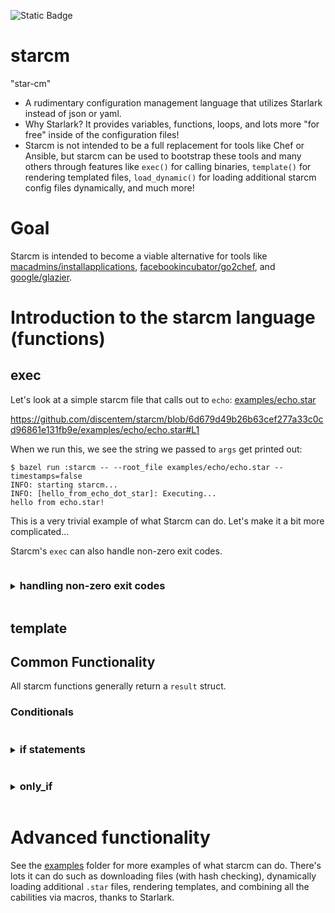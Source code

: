 ![Static Badge](https://img.shields.io/badge/under%20development%2C%20not%20production%20ready-red?labelColor=yellow)

# starcm
"star-cm"

- A rudimentary configuration management language that utilizes Starlark instead of json or yaml.
- Why Starlark? It provides variables, functions, loops, and lots more "for free" inside of the configuration files!
- Starcm is not intended to be a full replacement for tools like Chef or Ansible, but starcm can be used to bootstrap these tools and many others through features like `exec()` for calling binaries, `template()` for rendering templated files, `load_dynamic()` for loading additional starcm config files dynamically, and much more!

# Goal

Starcm is intended to become a viable alternative for tools like [macadmins/installapplications](https://github.com/macadmins/installapplications), [facebookincubator/go2chef](https://github.com/facebookincubator/go2chef), and [google/glazier](https://github.com/google/glazier).

# Introduction to the starcm language (functions)

## exec

Let's look at a simple starcm file that calls out to `echo`: [examples/echo.star](examples/echo.star)

https://github.com/discentem/starcm/blob/6d679d49b26b63cef277a33c0cd96861e131fb9e/examples/echo/echo.star#L1

When we run this, we see the string we passed to `args` get printed out:

```scrut
$ bazel run :starcm -- --root_file examples/echo/echo.star --timestamps=false
INFO: starting starcm...
INFO: [hello_from_echo_dot_star]: Executing...
hello from echo.star!
```

This is a very trivial example of what Starcm can do. Let's make it a bit more complicated...

Starcm's `exec` can also handle non-zero exit codes.

<body>
<details>
<summary><h3 style="display:inline-block">handling non-zero exit codes</h3></summary>

See [examples/exec/exit_codes/unexpected.star](examples/exec/exit_codes/unexpected.star). 

If `exec` exits with a non-zero exit code there will be a failure returned (`result(..., success=False)`) because the default `expected_error_code` is `0`.

```scrut
$ bazel run :starcm -- --root_file examples/exec/exit_codes/unexpected.star --timestamps=false
INFO: starting starcm...
INFO: [explicitly exit 2]: Executing...
we expect to exit 2
result(changed = True, diff = "", error = "exit status 2", name = "explicitly exit 2", output = "we expect to exit 2\n", success = False)
```

But if we set `expected_exit_code` to `2` then this succeeds!

```scrut
$ bazel run :starcm -- --root_file examples/exec/exit_codes/expected.star --timestamps=false
INFO: starting starcm...
INFO: [explicitly exit 2]: Executing...
we expect to exit 2
result(changed = True, diff = "", error = "exit status 2", name = "explicitly exit 2", output = "we expect to exit 2\n", success = True)
```

Nearly all starcm functions return this `result()` struct which we can combine with conditionals to create powerful and flexible workflows. 

For example, the starcm function `template` also returns a result struct.

</details>
</body>

## template

## Common Functionality

All starcm functions generally return a `result` struct.

### Conditionals

<body>
<details>
<summary><h3 style="display:inline-block">if statements</h3></summary>

Starlark, and by extension starcm, supports `if` statements. Take [examples/if_statements/if_statements.star](examples/if_statements/if_statements.star) for example. If the `exec()` succeeds, we print `party!`. 

```python
load("starcm", "exec")
a = exec(
    name               = "explicitly exit 2",
    cmd                = "sh", 
    args               = ["-c", "echo 'we expect to exit 2'; exit 2"],
    expected_exit_code = 2,
)
if a.success == True:
    print("party!")
else:
    print("no party :(")
```

Running `go run main.go --root_file examples/if_statements/if_statements.star` results in

```shell
% go run main.go --root_file examples/if_statements.star 
INFO: 2024/06/01 23:52:56 starting starcm...
INFO: 2024/06/01 23:52:56 [explicitly exit 2]: Starting...
party!
```

We can also implement this same conditional behavior with a starcm-specific construct called `only_if`.

### only_if

</details>
</body>

<body>
<details>
<summary><h3 style="display:inline-block">only_if</h3></summary>

See [examples/only_if/only_if.star](examples/only_if/only_if.star):

```python
load("shellout", "exec")
load("write", "write")

a = exec(
    name               = "explicitly exit 2",
    cmd                = "sh", 
    args               = ["-c", "echo 'we expect to exit 2'; exit 2"],
    expected_exit_code = 2,
    live_output        = True,
)

if not(a.success):
    write(
        name = "print_not_success_#1",
        str = "a.success: %s #1" % (a.success),
    )

write(
    name = "print_not_success_#2",
    str = "a.success: %s #2" % (a.success),
    only_if = a.success == False
)
```

In this example

```python
if not(a.success):
    write(
        name = "print_not_success_#1",
        str = "a.success: %s #1" % (a.success),
    )
```

is essentially equivalent to

```python
write(
    name = "print_not_success_#2",
    str = "a.success: %s #2" % (a.success),
    only_if = a.success == False
)
```

with one key difference: `only_if` produces a log message indicating that `write(name=print_not_success, ...)` was skipped due to the `only_if` condition being false. This is can be useful for debugging.

```bash
% go run main.go -v 2 --root_file examples/only_if.star
INFO: 2024/06/04 23:04:00 starting starcm...
INFO: 2024/06/04 23:04:00 [LoadFromFile]: loading file "examples/only_if.star"
INFO: 2024/06/04 23:04:00 [explicitly exit 2]: Executing...
we expect to exit 2
INFO: 2024/06/04 23:04:00 [explicitly exit 2]: expectedExitCode: 2
INFO: 2024/06/04 23:04:00 [explicitly exit 2]: actualExitCode: 2
INFO: 2024/06/04 23:04:00 [print_not_success_#2]: skipping write(name="print_not_success_#2") because only_if was false
```

> Notice that there is no log message regarding `print_not_success_#1`. Normal `if` statements are not executed at all if the condition is false, whereas `only_if` logs that `print_not_success_#2` was skipped.

</details>
</body>

# Advanced functionality

See the [examples](examples/) folder for more examples of what starcm can do. There's lots it can do such as downloading files (with hash checking), dynamically loading additional `.star` files, rendering templates, and combining all the cabilities via macros, thanks to Starlark.
